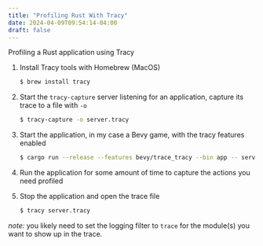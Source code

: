 ```yaml
---
title: "Profiling Rust With Tracy"
date: 2024-04-09T09:54:14-04:00
draft: false
---
```


Profiling a Rust application using Tracy


1. Install Tracy tools with Homebrew (MacOS)

    ```bash
    $ brew install tracy
    ```

2. Start the `tracy-capture` server listening for an application, capture its trace to a file with `-o`
    
    ```bash
    $ tracy-capture -o server.tracy
    ```

3. Start the application, in my case a Bevy game, with the tracy features enabled

    ```bash
    $ cargo run --release --features bevy/trace_tracy --bin app -- server
    ```

4. Run the application for some amount of time to capture the actions you need profiled
5. Stop the application and open the trace file

    ```bash
    $ tracy server.tracy
    ```

_note:_ you likely need to set the logging filter to `trace` for the module(s) you want to show up in the trace.